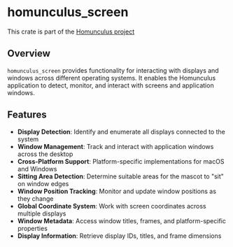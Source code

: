 # homunculus_screen

This crate is part of the [Homunculus project](https://github.com/not-elm/desktop_homunculus)

## Overview

`homunculus_screen` provides functionality for interacting with displays and windows across different operating systems. It enables the Homunculus application to detect, monitor, and interact with screens and application windows.

## Features

- **Display Detection**: Identify and enumerate all displays connected to the system
- **Window Management**: Track and interact with application windows across the desktop
- **Cross-Platform Support**: Platform-specific implementations for macOS and Windows
- **Sitting Area Detection**: Determine suitable areas for the mascot to "sit" on window edges
- **Window Position Tracking**: Monitor and update window positions as they change
- **Global Coordinate System**: Work with screen coordinates across multiple displays
- **Window Metadata**: Access window titles, frames, and platform-specific properties
- **Display Information**: Retrieve display IDs, titles, and frame dimensions